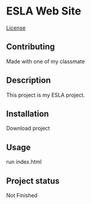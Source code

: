 ﻿# ESLA Web Site
 [License](LICENSE)
## Contributing
Made with one of my classmate

## Description

This project is my ESLA project.

## Installation

Download project

## Usage

 run index.html

## Project status

Not Finished
